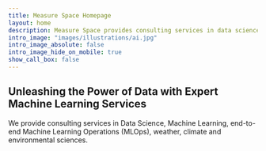 ```yaml
---
title: Measure Space Homepage
layout: home
description: Measure Space provides consulting services in data science, machine learning, MLOps, weather and climate research.
intro_image: "images/illustrations/ai.jpg"
intro_image_absolute: false
intro_image_hide_on_mobile: true
show_call_box: false
---
```


## Unleashing the Power of Data with Expert Machine Learning Services

We provide consulting services in Data Science, Machine Learning, end-to-end Machine Learning Operations (MLOps), weather, climate and environmental sciences.

